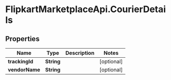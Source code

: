 # FlipkartMarketplaceApi.CourierDetails

## Properties
Name | Type | Description | Notes
------------ | ------------- | ------------- | -------------
**trackingId** | **String** |  | [optional] 
**vendorName** | **String** |  | [optional] 
